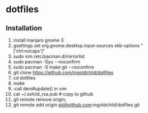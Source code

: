 # dotfiles

## Installation

1. install manjaro gnome 3
1. gsettings set org.gnome.desktop.input-sources xkb-options "['ctrl:nocaps']" 
1. sudo vim /etc/pacman.d/mirrorlist
1. sudo pacman -Syu --noconfirm
1. sudo pacman -S make git --noconfirm
1. git clone https://github.com/mgoldchild/dotfiles
1. cd dotfiles
1. make
1. :call dein#update() in vim
1. cat ~/.ssh/id_rsa.pub # copy to github
1. git remote remove origin;
1. git remote add origin git@github.com:mgoldchild/dotfiles.git

